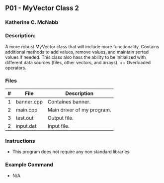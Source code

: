 ## P01 - MyVector Class 2
### Katherine C. McNabb
### Description:

A more robust MyVector class that will include more functionality. Contains additional methods to add values, remove values, and maintain sorted values if needed. This class also hass the ability to be initialized with different data sources (files, other vectors, and arrays).
++ Overloaded operators.

### Files

|   #   | File       | Description                      |
| :---: | ---------- | -------------------------------- |
|   1   | banner.cpp | Containes banner.                |
|   2   | main.cpp   | Main driver of my program.       |
|   3   | test.out   | Output file.                     |
|   2   | input.dat  | Input file.                      |


### Instructions

- This program does not require any non standard libraries

### Example Command

- N/A